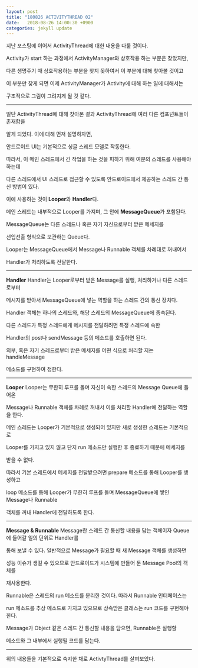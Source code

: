 ```yaml
---
layout: post
title: "180826 ACTIVITYTHREAD 02"
date:   2018-08-26 14:00:30 +0900
categories: jekyll update
---
```


지난 포스팅에 이어서 ActivityThread에 대한 내용을 다룰 것이다.

Activity가 start 하는 과정에서 ActivityManager와 상호작용 하는 부분은 찾았지만,

다른 생명주기 때 상호작용하는 부분을 찾지 못하여서 이 부분에 대해 찾아볼 것이고

이 부분만 찾게 되면 이제 ActivityManager가 Activity에 대해 하는 일에 대해서는

구조적으로 그림이 그려지게 될 것 같다.

***

일단 ActivityThread에 대해 찾아본 결과 ActivityThread에 여러 다른 컴포넌트들이 존재함을

알게 되었다. 이에 대해 먼저 설명하자면,

안드로이드 UI는 기본적으로 싱글 스레드 모델로 작동한다.

따라서, 이 메인 스레드에서 긴 작업을 하는 것을 피하기 위해 여분의 스레드를 사용해야 하는데

다른 스레드에서 UI 스레드로 접근할 수 있도록 안드로이드에서 제공하는 스레드 간 통신 방법이 있다.

이에 사용하는 것이 **Looper**와 **Handler**다.

메인 스레드는 내부적으로 Looper를 가지며, 그 안에 **MessageQueue**가 포함된다.

MessageQueue는 다른 스레드나 혹은 자기 자신으로부터 받은 메세지를

선입선출 형식으로 보관하는 Queue다.

Looper는 MessageQueue에서 Message나 Runnable 객체를 차례대로 꺼내어서

Handler가 처리하도록 전달한다.

***
**Handler**
Handler는 Looper로부터 받은 Message를 실행, 처리하거나 다른 스레드로부터

메시지를 받아서 MessageQueue에 넣는 역할을 하는 스레드 간의 통신 장치다.

Handler 객체는 하나의 스레드와, 해당 스레드의 MessageQueue에 종속된다.

다른 스레드가 특정 스레드에게 메시지를 전달하려면 특정 스레드에 속한

Handler의 post나 sendMessage 등의 메소드를 호출하면 된다.

외부, 혹은 자기 스레드로부터 받은 메세지를 어떤 식으로 처리할 지는 handleMessage

메소드를 구현하여 정한다.
***
**Looper**
Looper는 무한히 루프를 돌며 자신이 속한 스레드의 Message Queue에 들어온 

Message나 Runnable 객체를 차례로 꺼내서 이를 처리할 Handler에 전달하는 역할을 한다.

메인 스레드는 Looper가 기본적으로 생성되어 있지만 새로 생성한 스레드는 기본적으로

Looper를 가지고 있지 않고 단지 run 메소드만 실행한 후 종료하기 때문에 메세지를

받을 수 없다.

따라서 기본 스레드에서 메세지를 전달받으려면 prepare 메소드를 통해 Looper를 생성하고

loop 메소드를 통해 Looper가 무한히 루프를 돌며 MessageQueue에 쌓인 Message나 Runnable

객체를 꺼내 Handler에 전달하도록 한다.

***
**Message & Runnable**
Message란 스레드 간 통신할 내용을 담는 객체이자 Queue에 들어갈 일의 단위로 Handler를

통해 보낼 수 있다. 일반적으로 Message가 필요할 때 새 Message 객체를 생성하면

성능 이슈가 생길 수 있으므로 안드로이드가 시스템에 만들어 둔 Message Pool의 객체를

재사용한다.

Runnable은 스레드의 run 메소드를 분리한 것이다. 따라서 Runnable 인터페이스는

run 메소드를 추상 메소드로 가지고 있으므로 상속받은 클래스는 run 코드를 구현해야 한다.

Message가 Object 같은 스레드 간 통신할 내용을 담으면, Runnable은 실행할

메소드와 그 내부에서 실행될 코드를 담는다.

***

위의 내용들을 기본적으로 숙지한 채로 ActivtyThread를 살펴보았다.

